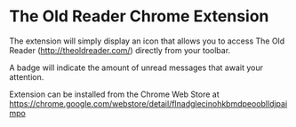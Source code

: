 The Old Reader Chrome Extension
===============================

The extension will simply display an icon that allows you to access
The Old Reader (http://theoldreader.com/) directly from your toolbar.

A badge will indicate the amount of unread messages that await your
attention.

Extension can be installed from the Chrome Web Store at 
https://chrome.google.com/webstore/detail/flnadglecinohkbmdpeooblldjpaimpo

